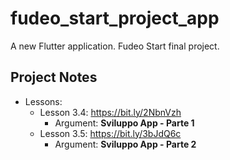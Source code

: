 # fudeo_start_project_app

A new Flutter application. Fudeo Start final project.

## Project Notes

- Lessons:
    - Lesson 3.4: https://bit.ly/2NbnVzh
        - Argument: **Sviluppo App - Parte 1**
    - Lesson 3.5: https://bit.ly/3bJdQ6c
        - Argument: **Sviluppo App - Parte 2**
